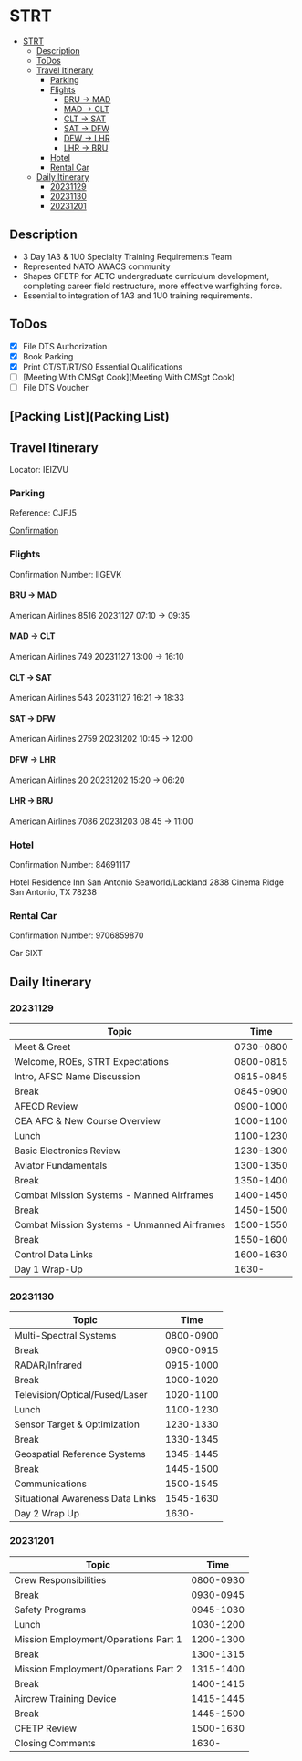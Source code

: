 # STRT

<!--toc:start-->
- [STRT](#strt)
  - [Description](#description)
  - [ToDos](#todos)
  - [Travel Itinerary](#travel-itinerary)
    - [Parking](#parking)
    - [Flights](#flights)
      - [BRU -> MAD](#bru-mad)
      - [MAD -> CLT](#mad-clt)
      - [CLT -> SAT](#clt-sat)
      - [SAT -> DFW](#sat-dfw)
      - [DFW -> LHR](#dfw-lhr)
      - [LHR -> BRU](#lhr-bru)
    - [Hotel](#hotel)
    - [Rental Car](#rental-car)
  - [Daily Itinerary](#daily-itinerary)
    - [20231129](#20231129)
    - [20231130](#20231130)
    - [20231201](#20231201)
<!--toc:end-->

## Description
- 3 Day 1A3 & 1U0 Specialty Training Requirements Team
- Represented NATO AWACS community
- Shapes CFETP for AETC undergraduate curriculum development, completing career field restructure, more effective warfighting force.
- Essential to integration of 1A3 and 1U0 training requirements.

## ToDos

- [X] File DTS Authorization
- [X] Book Parking
- [X] Print CT/ST/RT/SO Essential Qualifications
- [ ] [Meeting With CMSgt Cook](Meeting With CMSgt Cook)
- [ ] File DTS Voucher

## [Packing List](Packing List)

## Travel Itinerary

Locator: IEIZVU

### Parking

Reference: CJFJ5

[Confirmation](./STRT-Parking.pdf)

### Flights

Confirmation Number: IIGEVK

#### BRU -> MAD

American Airlines 8516
20231127 07:10 -> 09:35

#### MAD -> CLT

American Airlines 749
20231127 13:00 -> 16:10

#### CLT -> SAT

American Airlines 543
20231127 16:21 -> 18:33

#### SAT -> DFW

American Airlines 2759
20231202 10:45 -> 12:00

#### DFW -> LHR

American Airlines 20
20231202 15:20 -> 06:20

#### LHR -> BRU

American Airlines 7086
20231203 08:45 -> 11:00

### Hotel

Confirmation Number: 84691117

   Hotel Residence Inn San Antonio Seaworld/Lackland
   2838 Cinema Ridge
   San Antonio, TX 78238

### Rental Car

Confirmation Number: 9706859870

Car SIXT

## Daily Itinerary

### 20231129
| Topic                                       | Time      |
| ----                                        | ----      |
| Meet & Greet                                | 0730-0800 |
| Welcome, ROEs, STRT Expectations            | 0800-0815 |
| Intro, AFSC Name Discussion                 | 0815-0845 |
| Break                                       | 0845-0900 |
| AFECD Review                                | 0900-1000 |
| CEA AFC & New Course Overview               | 1000-1100 |
| Lunch                                       | 1100-1230 |
| Basic Electronics Review                    | 1230-1300 |
| Aviator Fundamentals                        | 1300-1350 |
| Break                                       | 1350-1400 |
| Combat Mission Systems - Manned Airframes   | 1400-1450 |
| Break                                       | 1450-1500 |
| Combat Mission Systems - Unmanned Airframes | 1500-1550 |
| Break                                       | 1550-1600 |
| Control Data Links                          | 1600-1630 |
| Day 1 Wrap-Up                               | 1630-     |

### 20231130
| Topic                            | Time      |
| ----                             | ----      |
| Multi-Spectral Systems           | 0800-0900 |
| Break                            | 0900-0915 |
| RADAR/Infrared                   | 0915-1000 |
| Break                            | 1000-1020 |
| Television/Optical/Fused/Laser   | 1020-1100 |
| Lunch                            | 1100-1230 |
| Sensor Target & Optimization     | 1230-1330 |
| Break                            | 1330-1345 |
| Geospatial Reference Systems     | 1345-1445 |
| Break                            | 1445-1500 |
| Communications                   | 1500-1545 |
| Situational Awareness Data Links | 1545-1630 |
| Day 2 Wrap Up                    | 1630-     |

### 20231201
| Topic                                | Time      |
| ----                                 | ----      |
| Crew Responsibilities                | 0800-0930 |
| Break                                | 0930-0945 |
| Safety Programs                      | 0945-1030 |
| Lunch                                | 1030-1200 |
| Mission Employment/Operations Part 1 | 1200-1300 |
| Break                                | 1300-1315 |
| Mission Employment/Operations Part 2 | 1315-1400 |
| Break                                | 1400-1415 |
| Aircrew Training Device              | 1415-1445 |
| Break                                | 1445-1500 |
| CFETP Review                         | 1500-1630 |
| Closing Comments                     | 1630-     |
